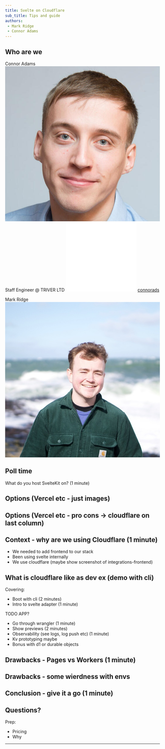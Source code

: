 ```yaml
---
title: Svelte on Cloudflare
sub_title: Tips and guide
authors: 
 - Mark Ridge
 - Connor Adams
---
```


Who are we
---

<!-- column_layout: [1, 1] -->
<!-- column: 0 -->
<!-- alignment: center -->
Connor Adams
![](images/connorads.jpg)
Staff Engineer @ TRIVER LTD
![](images/github-mark-white.png) [connorads](https://github.com/connorads)
<!-- column: 1 -->
Mark Ridge
![](images/mark-profile.jpeg)
<!-- end_slide -->

Poll time
---
<!-- jump_to_middle -->
<!-- alignment: center -->
What do you host SvelteKit on? (1 minute)
<!-- end_slide -->
Options (Vercel etc - just images)
---
<!-- end_slide -->
Options (Vercel etc - pro cons -> cloudflare on last column)
---
<!-- end_slide -->
Context - why are we using Cloudflare (1 minute)
---
 - We needed to add frontend to our stack
 - Been using svelte internally
 - We use cloudflare (maybe show screenshot of integrations-frontend)
<!-- end_slide -->
What is cloudflare like as dev ex (demo with cli)
---

Covering:
 - Boot with cli (2 minutes)
 - Intro to svelte adapter (1 minute)

 TODO APP?
 - Go through wrangler (1 minute)
 - Show previews (2 minutes)
 - Observability (see logs, log push etc) (1 minute)
 - Kv prototyping maybe
 - Bonus with d1 or durable objects
<!-- end_slide -->
Drawbacks - Pages vs Workers (1 minute)
---
<!-- end_slide -->
Drawbacks - some wierdness with envs
---
<!-- end_slide -->
Conclusion - give it a go (1 minute)
---
<!-- end_slide -->
Questions?
---
Prep:
 - Pricing
 - Why
---
